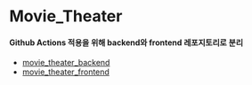 # Movie_Theater
#### Github Actions 적용을 위해 backend와 frontend 레포지토리로 분리
* [movie_theater_backend](https://github.com/joohee56/movie-theater-backend)
* [movie_theater_frontend](https://github.com/joohee56/movie-theater-frontend)
